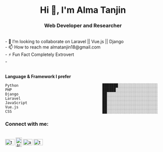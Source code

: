 <h1 align="center">Hi 👋, I'm Alma Tanjin</h1>
<h3 align="center">Web Developer and Researcher</h3><br>
- 💞️ I’m looking to collaborate on Laravel || Vue.js || Django<br>
- 📫 How to reach me almatanjin18@gmail.com<br>
- ⚡ Fun Fact Completely Extrovert<br>
- <br><br>

**Language & Framework I prefer** 

```text
Python                                      ███████░░░░░░░░░░░░░░░░░░   
PHP                                         ██████░░░░░░░░░░░░░░░░░░░   
Django                                      ██░░░░░░░░░░░░░░░░░░░░░░░   
Laravel                                     ██░░░░░░░░░░░░░░░░░░░░░░░   
JavaScript                                  ██░░░░░░░░░░░░░░░░░░░░░░░  
Vue.js                                      ██░░░░░░░░░░░░░░░░░░░░░░░ 
CSS                                         ██░░░░░░░░░░░░░░░░░░░░░░░ 
```

<h3 align="left">Connect with me:</h3><br>
<a href="https://twitter.com/tanjin_alma" target="blank"><img align="center" src="https://raw.githubusercontent.com/rahuldkjain/github-profile-readme-generator/master/src/images/icons/Social/twitter.svg" align="center" alt="tanjin_alma" height="20" width="30" /></a>
<a href="https://www.linkedin.com/in/alma-tanjin-88339324a/" target="blank"><img align="center" src="https://raw.githubusercontent.com/rahuldkjain/github-profile-readme-generator/master/src/images/icons/Social/linked-in-alt.svg" alt="Alma" height="30" width="20" /></a>
<a href="https://www.facebook.com/alma.tanjin.1/" target="blank"><img align="center" src="https://raw.githubusercontent.com/rahuldkjain/github-profile-readme-generator/master/src/images/icons/Social/facebook.svg" alt="almatanjin" height="20" width="30" /></a>
<a href="https://www.instagram.com/tajinalma/" target="blank"><img align="center" src="https://raw.githubusercontent.com/rahuldkjain/github-profile-readme-generator/master/src/images/icons/Social/instagram.svg" alt="tanjinalma" height="20" width="30" /></a>
<!---
almatanjin/almatanjin is a ✨ special ✨ repository because its `README.md` (this file) appears on your GitHub profile.
You can click the Preview link to take a look at your changes.
--->
